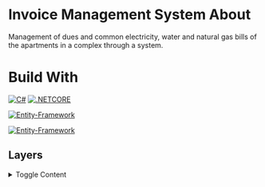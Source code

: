 # Invoice Management System About
Management of dues and common electricity, water and natural gas bills of the apartments in a complex through a system.

# Build With
[![C#](https://img.shields.io/badge/Csharp-563D7C?style=for-the-badge&logo=Csharp&logoColor=white)](https://dotnet.microsoft.com/apps/aspnet)
[![.NETCORE](https://img.shields.io/badge/ASP.NET-0090d6?style=for-the-badge&logo=.net&logoColor=white)](https://dotnet.microsoft.com/apps/aspnet)
<!-- [![MYSQL](https://img.shields.io/badge/Mssql-0067b8?style=for-the-badge&logo=microsoft-sql-server&logoColor=white)](https://www.microsoft.com/tr-TR/sql-server/) -->
[![Entity-Framework](https://img.shields.io/badge/EntityFramework-512bd4?style=for-the-badge&logo=nuget&logoColor=white)](https://docs.microsoft.com/tr-tr/ef/)

[![Entity-Framework](https://img.shields.io/badge/FluentValidation-40babd?style=for-the-badge&logo=nuget&logoColor=white)](https://docs.microsoft.com/tr-tr/ef/)

## Layers
<details> 
<summary>Toggle Content</summary>

  ### Business

Business Layer created to process or control the incoming information according to the required conditions.

### Core

Core layer containing various particles independent of the project.

### DataAccess

Data Access Layer created to perform database CRUD operations.

### Entities

Entities Layer created for database tables.

### MvcWebUI
Model View Controller Layer that opens the business layer to the internet.
</details>